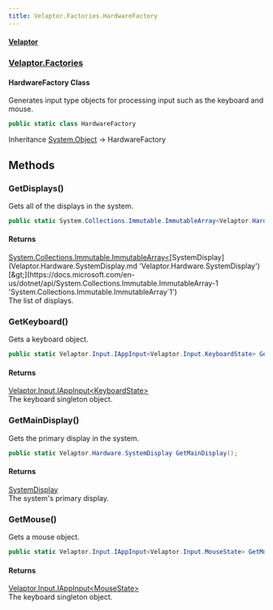 ```yaml
---
title: Velaptor.Factories.HardwareFactory
---
```


#### [Velaptor](Namespaces.md 'Velaptor Namespaces')
### [Velaptor.Factories](Velaptor.Factories.md 'Velaptor.Factories')

#### HardwareFactory Class

Generates input type objects for processing input such as the keyboard and mouse.

```csharp
public static class HardwareFactory
```

Inheritance [System.Object](https://docs.microsoft.com/en-us/dotnet/api/System.Object 'System.Object') → HardwareFactory
## Methods

<a name='Velaptor.Factories.HardwareFactory.GetDisplays()'></a>

### GetDisplays() 

Gets all of the displays in the system.

```csharp
public static System.Collections.Immutable.ImmutableArray<Velaptor.Hardware.SystemDisplay> GetDisplays();
```

#### Returns
[System.Collections.Immutable.ImmutableArray&lt;](https://docs.microsoft.com/en-us/dotnet/api/System.Collections.Immutable.ImmutableArray-1 'System.Collections.Immutable.ImmutableArray`1')[SystemDisplay](Velaptor.Hardware.SystemDisplay.md 'Velaptor.Hardware.SystemDisplay')[&gt;](https://docs.microsoft.com/en-us/dotnet/api/System.Collections.Immutable.ImmutableArray-1 'System.Collections.Immutable.ImmutableArray`1')  
The list of displays.

<a name='Velaptor.Factories.HardwareFactory.GetKeyboard()'></a>

### GetKeyboard() 

Gets a keyboard object.

```csharp
public static Velaptor.Input.IAppInput<Velaptor.Input.KeyboardState> GetKeyboard();
```

#### Returns
[Velaptor.Input.IAppInput&lt;](Velaptor.Input.IAppInput_TState_.md 'Velaptor.Input.IAppInput<TState>')[KeyboardState](Velaptor.Input.KeyboardState.md 'Velaptor.Input.KeyboardState')[&gt;](Velaptor.Input.IAppInput_TState_.md 'Velaptor.Input.IAppInput<TState>')  
The keyboard singleton object.

<a name='Velaptor.Factories.HardwareFactory.GetMainDisplay()'></a>

### GetMainDisplay() 

Gets the primary display in the system.

```csharp
public static Velaptor.Hardware.SystemDisplay GetMainDisplay();
```

#### Returns
[SystemDisplay](Velaptor.Hardware.SystemDisplay.md 'Velaptor.Hardware.SystemDisplay')  
The system's primary display.

<a name='Velaptor.Factories.HardwareFactory.GetMouse()'></a>

### GetMouse() 

Gets a mouse object.

```csharp
public static Velaptor.Input.IAppInput<Velaptor.Input.MouseState> GetMouse();
```

#### Returns
[Velaptor.Input.IAppInput&lt;](Velaptor.Input.IAppInput_TState_.md 'Velaptor.Input.IAppInput<TState>')[MouseState](Velaptor.Input.MouseState.md 'Velaptor.Input.MouseState')[&gt;](Velaptor.Input.IAppInput_TState_.md 'Velaptor.Input.IAppInput<TState>')  
The keyboard singleton object.